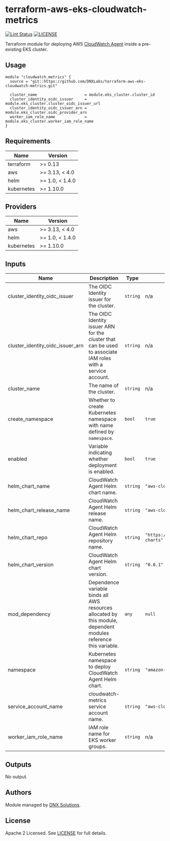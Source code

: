 # terraform-aws-eks-cloudwatch-metrics

[![Lint Status](https://github.com/DNXLabs/terraform-aws-eks-cloudwatch-metrics/workflows/Lint/badge.svg)](https://github.com/DNXLabs/terraform-aws-eks-cloudwatch-metrics/actions)
[![LICENSE](https://img.shields.io/github/license/DNXLabs/terraform-aws-eks-cloudwatch-metrics)](https://github.com/DNXLabs/terraform-aws-eks-cloudwatch-metrics/blob/master/LICENSE)

Terraform module for deploying AWS [CloudWatch Agent](https://github.com/aws/amazon-cloudwatch-agent) inside a pre-existing EKS cluster.

## Usage

```
module "cloudwatch_metrics" {
  source = "git::https://github.com/DNXLabs/terraform-aws-eks-cloudwatch-metrics.git"

  cluster_name                     = module.eks_cluster.cluster_id
  cluster_identity_oidc_issuer     = module.eks_cluster.cluster_oidc_issuer_url
  cluster_identity_oidc_issuer_arn = module.eks_cluster.oidc_provider_arn
  worker_iam_role_name             = module.eks_cluster.worker_iam_role_name
}
```

<!--- BEGIN_TF_DOCS --->

## Requirements

| Name | Version |
|------|---------|
| terraform | >= 0.13 |
| aws | >= 3.13, < 4.0 |
| helm | >= 1.0, < 1.4.0 |
| kubernetes | >= 1.10.0 |

## Providers

| Name | Version |
|------|---------|
| aws | >= 3.13, < 4.0 |
| helm | >= 1.0, < 1.4.0 |
| kubernetes | >= 1.10.0 |

## Inputs

| Name | Description | Type | Default | Required |
|------|-------------|------|---------|:--------:|
| cluster\_identity\_oidc\_issuer | The OIDC Identity issuer for the cluster. | `string` | n/a | yes |
| cluster\_identity\_oidc\_issuer\_arn | The OIDC Identity issuer ARN for the cluster that can be used to associate IAM roles with a service account. | `string` | n/a | yes |
| cluster\_name | The name of the cluster. | `string` | n/a | yes |
| create\_namespace | Whether to create Kubernetes namespace with name defined by `namespace`. | `bool` | `true` | no |
| enabled | Variable indicating whether deployment is enabled. | `bool` | `true` | no |
| helm\_chart\_name | CloudWatch Agent Helm chart name. | `string` | `"aws-cloudwatch-metrics"` | no |
| helm\_chart\_release\_name | CloudWatch Agent Helm release name. | `string` | `"aws-cloudwatch-metrics"` | no |
| helm\_chart\_repo | CloudWatch Agent Helm repository name. | `string` | `"https://aws.github.io/eks-charts"` | no |
| helm\_chart\_version | CloudWatch Agent Helm chart version. | `string` | `"0.0.1"` | no |
| mod\_dependency | Dependence variable binds all AWS resources allocated by this module, dependent modules reference this variable. | `any` | `null` | no |
| namespace | Kubernetes namespace to deploy CloudWatch Agent Helm chart. | `string` | `"amazon-cloudwatch"` | no |
| service\_account\_name | cloudwatch-metrics service account name. | `string` | `"aws-cloudwatch-metrics"` | no |
| worker\_iam\_role\_name | IAM role name for EKS worker groups. | `string` | n/a | yes |

## Outputs

No output.

<!--- END_TF_DOCS --->

## Authors

Module managed by [DNX Solutions](https://github.com/DNXLabs).

## License

Apache 2 Licensed. See [LICENSE](https://github.com/DNXLabs/terraform-aws-eks-cloudwatch-metrics/blob/master/LICENSE) for full details.